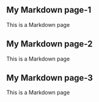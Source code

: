 ## My Markdown page-1

This is a Markdown page

## My Markdown page-2

This is a Markdown page

## My Markdown page-3

This is a Markdown page
